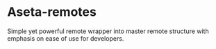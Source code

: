 # Aseta-remotes
Simple yet powerful remote wrapper into master remote structure with emphasis on ease of use for developers.
